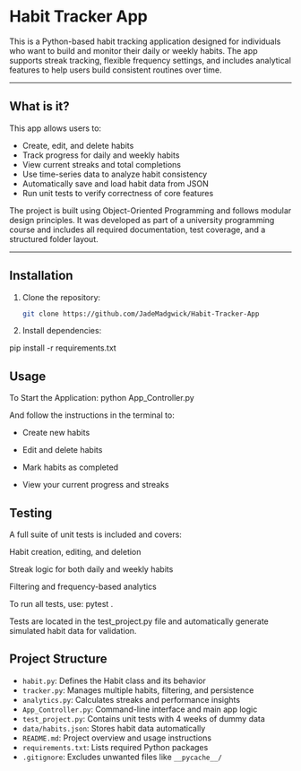 # Habit Tracker App

This is a Python-based habit tracking application designed for individuals who want to build and monitor their daily or weekly habits. The app supports streak tracking, flexible frequency settings, and includes analytical features to help users build consistent routines over time.

---

## What is it?

This app allows users to:

- Create, edit, and delete habits
- Track progress for daily and weekly habits
- View current streaks and total completions
- Use time-series data to analyze habit consistency
- Automatically save and load habit data from JSON
- Run unit tests to verify correctness of core features

The project is built using Object-Oriented Programming and follows modular design principles. It was developed as part of a university programming course and includes all required documentation, test coverage, and a structured folder layout.

---

## Installation

1. Clone the repository:
   ```bash
   git clone https://github.com/JadeMadgwick/Habit-Tracker-App
   
2. Install dependencies:

pip install -r requirements.txt

## Usage 

To Start the Application:
python App_Controller.py

And follow the instructions in the terminal to:

- Create new habits

- Edit and delete habits

- Mark habits as completed

- View your current progress and streaks

## Testing 

A full suite of unit tests is included and covers:

Habit creation, editing, and deletion

Streak logic for both daily and weekly habits

Filtering and frequency-based analytics

To run all tests, use:
pytest .


Tests are located in the test_project.py file and automatically generate simulated habit data for validation.

## Project Structure 

- `habit.py`: Defines the Habit class and its behavior
- `tracker.py`: Manages multiple habits, filtering, and persistence
- `analytics.py`: Calculates streaks and performance insights
- `App_Controller.py`: Command-line interface and main app logic
- `test_project.py`: Contains unit tests with 4 weeks of dummy data
- `data/habits.json`: Stores habit data automatically
- `README.md`: Project overview and usage instructions
- `requirements.txt`: Lists required Python packages
- `.gitignore`: Excludes unwanted files like `__pycache__/`

